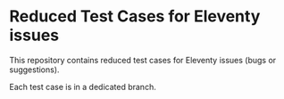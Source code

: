 # Reduced Test Cases for Eleventy issues

This repository contains reduced test cases for Eleventy issues (bugs or suggestions).

Each test case is in a dedicated branch.

